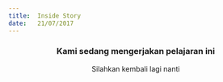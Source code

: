 ```yaml
---
title:  Inside Story
date:   21/07/2017
---
```


### <center>Kami sedang mengerjakan pelajaran ini</center>
<center>Silahkan kembali lagi nanti</center>